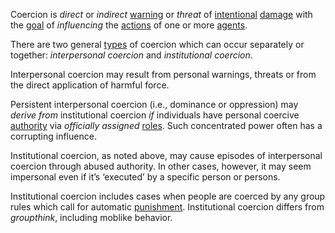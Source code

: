 Coercion is *direct* or *indirect* [warning](https://github.com/gcassel/Modular-Organization-Terminology/blob/master/terms/warning.md) or *threat* of [intentional](https://github.com/gcassel/Modular-Organization-Terminology/blob/master/terms/intention.md) [damage](https://github.com/gcassel/Modular-Organization-Terminology/blob/master/terms/damage.md) with the [goal](https://github.com/gcassel/Modular-Organization-Terminology/blob/master/terms/goal.md) of *influencing* the [actions](https://github.com/gcassel/Modular-Organization-Terminology/blob/master/terms/action.md) of one or more [agents](https://github.com/gcassel/Modular-Organization-Terminology/blob/master/terms/agent.md).  
 
There are two general [types](https://github.com/gcassel/Modular-Organization-Terminology/blob/master/terms/type.md) of coercion which can occur separately or together: *interpersonal coercion* and *institutional coercion*.  
 
Interpersonal coercion may result from personal warnings, threats or from the direct application of harmful force.  
 
Persistent interpersonal coercion (i.e., dominance or oppression) may *derive from* institutional coercion *if* individuals have personal coercive [authority](https://github.com/gcassel/Modular-Organization-Terminology/blob/master/terms/authority.md) via *officially* *assigned* [roles](https://github.com/gcassel/Modular-Organization-Terminology/blob/master/terms/role.md).  Such concentrated power often has a corrupting influence.
 
Institutional coercion, as noted above, may cause episodes of interpersonal coercion through abused authority.  In other cases, however, it may seem impersonal even if it’s ‘executed’ by a specific person or persons.  

Institutional coercion includes cases when people are coerced by any group rules which call for automatic [punishment](https://github.com/gcassel/Modular-Organization-Terminology/blob/master/terms/punishment.md).  Institutional coercion differs from *groupthink*, including moblike behavior.
